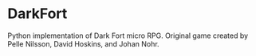 # DarkFort

Python implementation of Dark Fort micro RPG. Original game created by Pelle Nilsson, David Hoskins, and Johan Nohr.

